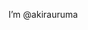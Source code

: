I’m @akirauruma
<!---
akirauruma/akirauruma is a ✨ special ✨ repository because its `README.md` (this file) appears on your GitHub profile.
You can click the Preview link to take a look at your changes.
--->
